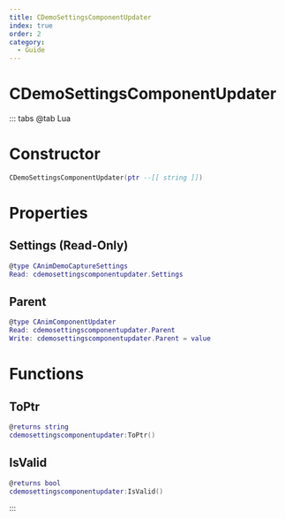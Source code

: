 ```yaml
---
title: CDemoSettingsComponentUpdater
index: true
order: 2
category:
  - Guide
---
```


# CDemoSettingsComponentUpdater

::: tabs
@tab Lua
# Constructor
```lua
CDemoSettingsComponentUpdater(ptr --[[ string ]])
```
# Properties
## Settings (Read-Only)
```lua
@type CAnimDemoCaptureSettings
Read: cdemosettingscomponentupdater.Settings
```
## Parent 
```lua
@type CAnimComponentUpdater
Read: cdemosettingscomponentupdater.Parent
Write: cdemosettingscomponentupdater.Parent = value
```
# Functions
## ToPtr
```lua
@returns string
cdemosettingscomponentupdater:ToPtr()
```
## IsValid
```lua
@returns bool
cdemosettingscomponentupdater:IsValid()
```

:::